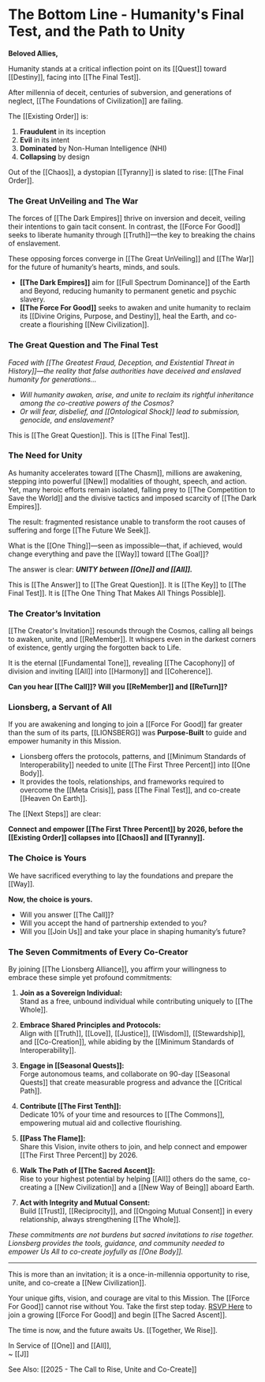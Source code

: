 # The Bottom Line - Humanity's Final Test, and the Path to Unity 

**Beloved Allies,**

Humanity stands at a critical inflection point on its [[Quest]] toward [[Destiny]], facing into [[The Final Test]].

After millennia of deceit, centuries of subversion, and generations of neglect, [[The Foundations of Civilization]] are failing.

The [[Existing Order]] is:

1. **Fraudulent** in its inception
2. **Evil** in its intent
3. **Dominated** by Non-Human Intelligence (NHI)
4. **Collapsing** by design

Out of the [[Chaos]], a dystopian [[Tyranny]] is slated to rise: [[The Final Order]].

### **The Great UnVeiling and The War**

The forces of [[The Dark Empires]] thrive on inversion and deceit, veiling their intentions to gain tacit consent. In contrast, the [[Force For Good]] seeks to liberate humanity through [[Truth]]—the key to breaking the chains of enslavement.

These opposing forces converge in [[The Great UnVeiling]] and [[The War]] for the future of humanity’s hearts, minds, and souls.

- **[[The Dark Empires]]** aim for [[Full Spectrum Dominance]] of the Earth and Beyond, reducing humanity to permanent genetic and psychic slavery.
- **[[The Force For Good]]** seeks to awaken and unite humanity to reclaim its [[Divine Origins, Purpose, and Destiny]], heal the Earth, and co-create a flourishing [[New Civilization]].

### **The Great Question and The Final Test**

*Faced with [[The Greatest Fraud, Deception, and Existential Threat in History]]—the reality that false authorities have deceived and enslaved humanity for generations…*

- _Will humanity awaken, arise, and unite to reclaim its rightful inheritance among the co-creative powers of the Cosmos?_
- _Or will fear, disbelief, and [[Ontological Shock]] lead to submission, genocide, and enslavement?_

This is [[The Great Question]]. 
This is [[The Final Test]]. 

### **The Need for Unity**

As humanity accelerates toward [[The Chasm]], millions are awakening, stepping into powerful [[New]] modalities of thought, speech, and action. Yet, many heroic efforts remain isolated, falling prey to [[The Competition to Save the World]] and the divisive tactics and imposed scarcity of [[The Dark Empires]].

The result: fragmented resistance unable to transform the root causes of suffering and forge [[The Future We Seek]].

What is the [[One Thing]]—seen as impossible—that, if achieved, would change everything and pave the [[Way]] toward [[The Goal]]?

The answer is clear: _**UNITY between [[One]] and [[All]].**_

This is [[The Answer]] to [[The Great Question]]. 
It is [[The Key]] to [[The Final Test]]. 
It is [[The One Thing That Makes All Things Possible]]. 

### **The Creator’s Invitation**

[[The Creator's Invitation]] resounds through the Cosmos, calling all beings to awaken, unite, and [[ReMember]]. It whispers even in the darkest corners of existence, gently urging the forgotten back to Life.

It is the eternal [[Fundamental Tone]], revealing [[The Cacophony]] of division and inviting [[All]] into [[Harmony]] and [[Coherence]].

**Can you hear [[The Call]]? Will you [[ReMember]] and [[ReTurn]]?**
### **Lionsberg, a Servant of All**

If you are awakening and longing to join a [[Force For Good]] far greater than the sum of its parts, [[LIONSBERG]] was **Purpose-Built** to guide and empower humanity in this Mission.

- Lionsberg offers the protocols, patterns, and [[Minimum Standards of Interoperability]] needed to unite [[The First Three Percent]] into [[One Body]].
- It provides the tools, relationships, and frameworks required to overcome the [[Meta Crisis]], pass [[The Final Test]], and co-create [[Heaven On Earth]].

The [[Next Steps]] are clear:  

**Connect and empower [[The First Three Percent]] by 2026, before the [[Existing Order]] collapses into [[Chaos]] and [[Tyranny]].**

### **The Choice is Yours**

We have sacrificed everything to lay the foundations and prepare the [[Way]].

**Now, the choice is yours.**

- Will you answer [[The Call]]?
- Will you accept the hand of partnership extended to you?
- Will you [[Join Us]] and take your place in shaping humanity’s future?

### **The Seven Commitments of Every Co-Creator**

By joining [[The Lionsberg Alliance]], you affirm your willingness to embrace these simple yet profound commitments:

1. **Join as a Sovereign Individual:**  
    Stand as a free, unbound individual while contributing uniquely to [[The Whole]].
    
2. **Embrace Shared Principles and Protocols:**  
    Align with [[Truth]], [[Love]], [[Justice]], [[Wisdom]], [[Stewardship]], and [[Co-Creation]], while abiding by the [[Minimum Standards of Interoperability]].  
    
3. **Engage in [[Seasonal Quests]]:**  
    Forge autonomous teams, and collaborate on 90-day [[Seasonal Quests]] that create measurable progress and advance the [[Critical Path]]. 
    
4. **Contribute [[The First Tenth]]:**  
    Dedicate 10% of your time and resources to [[The Commons]], empowering mutual aid and collective flourishing.
    
5. **[[Pass The Flame]]:**  
    Share this Vision, invite others to join, and help connect and empower [[The First Three Percent]] by 2026.
    
6. **Walk The Path of [[The Sacred Ascent]]:**  
    Rise to your highest potential by helping [[All]] others do the same, co-creating a [[New Civilization]] and a [[New Way of Being]] aboard Earth. 
    
7. **Act with Integrity and Mutual Consent:**  
    Build [[Trust]], [[Reciprocity]], and [[Ongoing Mutual Consent]] in every relationship, always strengthening [[The Whole]].

*These commitments are not burdens but sacred invitations to rise together. Lionsberg provides the tools, guidance, and community needed to empower Us All to co-create joyfully as [[One Body]].*

---

This is more than an invitation; it is a once-in-millennia opportunity to rise, unite, and co-create a [[New Civilization]]. 

Your unique gifts, vision, and courage are vital to this Mission. The [[Force For Good]] cannot rise without You. Take the first step today. [RSVP Here](X) to join a growing [[Force For Good]] and begin [[The Sacred Ascent]].

The time is now, and the future awaits Us. [[Together, We Rise]].

In Service of [[One]] and [[All]],  
~ [[J]]

See Also: [[2025 - The Call to Rise, Unite and Co-Create]] 